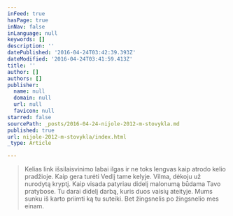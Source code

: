 ```yaml
---
inFeed: true
hasPage: true
inNav: false
inLanguage: null
keywords: []
description: ''
datePublished: '2016-04-24T03:42:39.393Z'
dateModified: '2016-04-24T03:41:59.413Z'
title: ''
author: []
authors: []
publisher:
  name: null
  domain: null
  url: null
  favicon: null
starred: false
sourcePath: _posts/2016-04-24-nijole-2012-m-stovykla.md
published: true
url: nijole-2012-m-stovykla/index.html
_type: Article

---
```

> Kelias link išsilaisvinimo labai ilgas ir ne toks lengvas kaip atrodo kelio pradžioje. Kaip gera turėti Vedlį tame kelyje. Vilma, dėkoju už nurodytą kryptį. Kaip visada patyriau didelį malonumą būdama Tavo pratybose. Tu darai didelį darbą, kuris duos vaisių ateityje. Mums sunku iš karto priimti ką tu suteiki. Bet žingsnelis po žingsnelio mes einam.